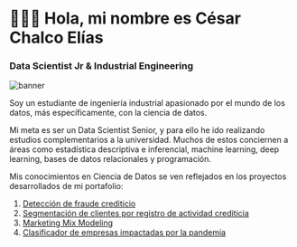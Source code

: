 # 👨🏻‍🔬 Hola, mi nombre es César Chalco Elías
### Data Scientist Jr & Industrial Engineering

![banner](https://i.ibb.co/8rkx3L0/Black-Technology-Linked-In-Banner.png)

Soy un estudiante de ingeniería industrial apasionado por el mundo de los datos, más específicamente, con la ciencia de datos.

Mi meta es ser un Data Scientist Senior, y para ello he ido realizando estudios complementarios a la universidad. Muchos de estos conciernen a áreas como estadística descriptiva e inferencial, machine learning, deep learning, bases de datos relacionales y programación.

Mis conocimientos en Ciencia de Datos se ven reflejados en los proyectos desarrollados de mi portafolio:

1. [Detección de fraude crediticio](https://github.com/Chesar832/Fraud_Detection_in_Python)
2. [Segmentación de clientes por registro de actividad crediticia](https://github.com/Chesar832/Credit-Cards-Clustering)
3. [Marketing Mix Modeling](https://github.com/Chesar832/Marketing-Mix-Modeling)
4. [Clasificador de empresas impactadas por la pandemia](https://github.com/Chesar832/Deteccion-de-empresas-impactadas-por-la-pandemia)
